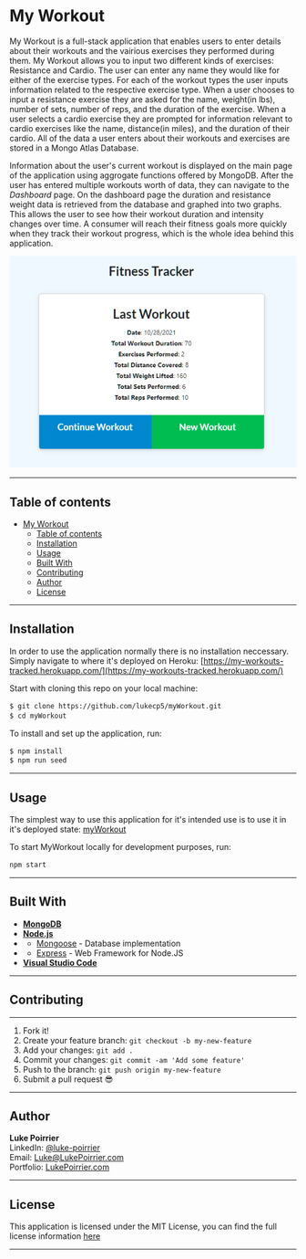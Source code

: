 # My Workout
My Workout is a full-stack application that enables users to enter details about their workouts and the vairious exercises they performed during them. My Workout allows you to input two different kinds of exercises: Resistance and Cardio. The user can enter any name they would like for either of the exercise types. For each of the workout types the user inputs information related to the respective exercise type. When a user chooses to input a resistance exercise they are asked for the name, weight(in lbs), number of sets, number of reps, and the duration of the exercise. When a user selects a cardio exercise they are prompted for information relevant to cardio exercises like the name, distance(in miles), and the duration of their cardio. All of the data a user enters about their workouts and exercises are stored in a Mongo Atlas Database. 

Information about the user's current workout is displayed on the main page of the application using aggrogate functions offered by MongoDB. After the user has entered multiple workouts worth of data, they can navigate to the _Dashboard_ page. On the dashboard page the duration and resistance weight data is retrieved from the database and graphed into two graphs. This allows the user to see how their workout duration and intensity changes over time. A consumer will reach their fitness goals more quickly when they track their workout progress, which is the whole idea behind this application. 

[![Screenshot of myWorkout](https://github.com/lukecp5/myWorkout/blob/main/public/screenshot-mainpage.png?raw=true)](https://my-workouts-tracked.herokuapp.com/)

---

## **Table of contents**

- [My Workout](#my-workout)
  - [Table of contents](#table-of-contents)
  - [Installation](#installation)
  - [Usage](#usage)
  - [Built With](#built-with)
  - [Contributing](#contributing)
  - [Author](#author)
  - [License](#license)
---
## **Installation**
In order to use the application normally there is no installation neccessary. Simply navigate to where it's deployed on Heroku: [https://my-workouts-tracked.herokuapp.com/](https://my-workouts-tracked.herokuapp.com/)

Start with cloning this repo on your local machine:

```sh
$ git clone https://github.com/lukecp5/myWorkout.git
$ cd myWorkout
```

To install and set up the application, run:

```sh
$ npm install
$ npm run seed
```

---

## **Usage**
The simplest way to use this application for it's intended use is to use it in it's deployed state: [myWorkout](https://my-workouts-tracked.herokuapp.com/)

To start MyWorkout locally for development purposes, run:
```sh
npm start
```



---

## **Built With**
* [**MongoDB**](https://www.mongodb.com/) 
* [**Node.js**](https://nodejs.org/en/about/)
*  - [Mongoose](https://www.npmjs.com/package/mongoose) - Database implementation 
*  - [Express](https://www.npmjs.com/package/express) - Web Framework for Node.JS
* [**Visual Studio Code**](https://code.visualstudio.com/)

---

## **Contributing**

---

1.  Fork it!
2.  Create your feature branch: `git checkout -b my-new-feature`
3.  Add your changes: `git add .`
4.  Commit your changes: `git commit -am 'Add some feature'`
5.  Push to the branch: `git push origin my-new-feature`
6.  Submit a pull request :sunglasses:

---

## **Author**
**Luke Poirrier**   
LinkedIn: [@luke-poirrier](https://www.linkedin.com/in/luke-poirrier)  
Email: [Luke@LukePoirrier.com](mailto:Luke@LukePoirrier.com)  
Portfolio: [LukePoirrier.com](http://lukepoirrier.com)  

---

## **License**
This application is licensed under the MIT License, you can find the full license information [here](http://github.com/lukecp5/employee-tracker/LICENSE.txt)

---


